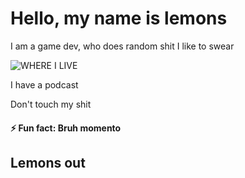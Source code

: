# Hello, my name is lemons

I am a game dev, who does random shit
I like to swear

![WHERE I LIVE](https://images2.minutemediacdn.com/image/upload/c_fill,w_720,ar_16:9,f_auto,q_auto,g_auto/shape/cover/sport/dataimagejpegbase649j4AAQSkZJRgABAQAAAQABAAD2wBDAA-30aa88dc986c6af0d063fda98f5fc76f.jpg)

I have a podcast

Don't touch my shit

#### ⚡ Fun fact: Bruh momento

## Lemons out
